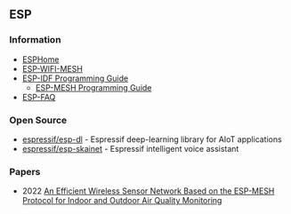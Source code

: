 ## ESP




### Information
- [ESPHome](https://esphome.io/)
- [ESP-WIFI-MESH](https://www.espressif.com/en/products/sdks/esp-wifi-mesh/overview)
- [ESP-IDF Programming Guide](https://docs.espressif.com/projects/esp-idf/en/v4.2.3/esp32/index.html)
	- [ESP-MESH Programming Guide](https://docs.espressif.com/projects/esp-idf/en/v4.2.3/esp32/api-reference/network/esp_mesh.html)
- [ESP-FAQ](https://espressif-docs.readthedocs-hosted.com/projects/espressif-esp-faq/en/latest/index.html)


### Open Source
- [espressif/esp-dl](https://github.com/espressif/esp-dl) - Espressif deep-learning library for AIoT applications
- [espressif/esp-skainet](https://github.com/espressif/esp-skainet) - Espressif intelligent voice assistant




### Papers
- 2022 [An Efficient Wireless Sensor Network Based on the ESP-MESH Protocol for Indoor and Outdoor Air Quality Monitoring](https://www.mdpi.com/2071-1050/14/24/16630/pdf)
